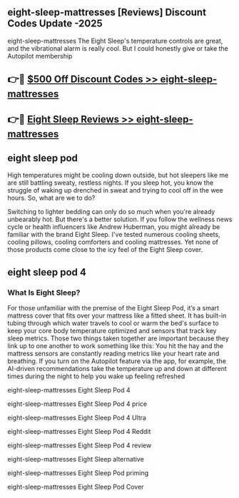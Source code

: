 ## eight-sleep-mattresses [Reviews​] Discount Codes Update -2025

eight-sleep-mattresses The Eight Sleep's temperature controls are great, and the vibrational alarm is really cool. But I could honestly give or take the Autopilot membership

## 👉🔴 [$500 Off Discount Codes >> eight-sleep-mattresses](http://download.freeplayer.one?title=eight-sleep-mattresses&ref=18-ES)

## 👉🔴 [Eight Sleep Reviews >> eight-sleep-mattresses](http://download.freeplayer.one?title=eight-sleep-mattresses&ref=18-ES)

## eight sleep pod

High temperatures might be cooling down outside, but hot sleepers like me are still battling sweaty, restless nights. If you sleep hot, you know the struggle of waking up drenched in sweat and trying to cool off in the wee hours. So, what are we to do?

Switching to lighter bedding can only do so much when you're already unbearably hot. But there's a better solution. If you follow the wellness news cycle or health influencers like Andrew Huberman, you might already be familiar with the brand Eight Sleep. I've tested numerous cooling sheets, cooling pillows, cooling comforters and cooling mattresses. Yet none of those products come close to the icy feel of the Eight Sleep cover.

## eight sleep pod 4

### What Is Eight Sleep?

For those unfamiliar with the premise of the Eight Sleep Pod, it’s a smart mattress cover that fits over your mattress like a fitted sheet. It has built-in tubing through which water travels to cool or warm the bed's surface to keep your core body temperature optimized and sensors that track key sleep metrics. Those two things taken together are important because they link up to one another to work something like this: You hit the hay and the mattress sensors are constantly reading metrics like your heart rate and breathing. If you turn on the Autopilot feature via the app, for example, the AI-driven recommendations take the temperature up and down at different times during the night to help you wake up feeling refreshed

eight-sleep-mattresses Eight Sleep Pod 4

eight-sleep-mattresses Eight Sleep Pod 4 price

eight-sleep-mattresses Eight Sleep Pod 4 Ultra

eight-sleep-mattresses Eight Sleep Pod 4 Reddit

eight-sleep-mattresses Eight Sleep Pod 4 review

eight-sleep-mattresses Eight Sleep alternative

eight-sleep-mattresses Eight Sleep Pod priming

eight-sleep-mattresses Eight Sleep Pod Cover